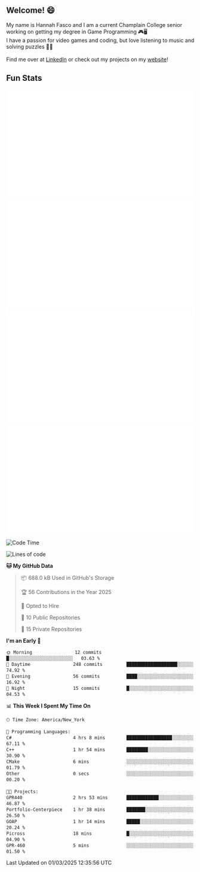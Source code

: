 ## Welcome! :smile:
My name is Hannah Fasco and I am a current Champlain College senior working on getting my degree in Game Programming :video_game::desktop_computer:\
I have a passion for video games and coding, but love listening to music and solving puzzles :musical_note::jigsaw:\
\
Find me over at [LinkedIn](https://www.linkedin.com/in/hannahfasco/) or check out my projects on my [website](https://hannah1590.github.io/)!

## Fun Stats
![](https://raw.githubusercontent.com/hannah1590/github-stats/master/generated/overview.svg#gh-dark-mode-only) ![](https://raw.githubusercontent.com/hannah1590/github-stats/master/generated/languages.svg#gh-dark-mode-only)
![](https://raw.githubusercontent.com/hannah1590/github-stats/master/generated/overview.svg#gh-light-mode-only) ![](https://raw.githubusercontent.com/hannah1590/github-stats/master/generated/languages.svg#gh-light-mode-only)


<!--START_SECTION:waka-->
![Code Time](http://img.shields.io/badge/Code%20Time-9%20hrs%2033%20mins-blue)

![Lines of code](https://img.shields.io/badge/From%20Hello%20World%20I%27ve%20Written-881.5%20thousand%20lines%20of%20code-blue)

**🐱 My GitHub Data** 

> 📦 688.0 kB Used in GitHub's Storage 
 > 
> 🏆 56 Contributions in the Year 2025
 > 
> 💼 Opted to Hire
 > 
> 📜 10 Public Repositories 
 > 
> 🔑 15 Private Repositories 
 > 
**I'm an Early 🐤** 

```text
🌞 Morning                12 commits          █░░░░░░░░░░░░░░░░░░░░░░░░   03.63 % 
🌆 Daytime                248 commits         ███████████████████░░░░░░   74.92 % 
🌃 Evening                56 commits          ████░░░░░░░░░░░░░░░░░░░░░   16.92 % 
🌙 Night                  15 commits          █░░░░░░░░░░░░░░░░░░░░░░░░   04.53 % 
```


📊 **This Week I Spent My Time On** 

```text
🕑︎ Time Zone: America/New_York

💬 Programming Languages: 
C#                       4 hrs 8 mins        █████████████████░░░░░░░░   67.11 % 
C++                      1 hr 54 mins        ████████░░░░░░░░░░░░░░░░░   30.90 % 
CMake                    6 mins              ░░░░░░░░░░░░░░░░░░░░░░░░░   01.79 % 
Other                    0 secs              ░░░░░░░░░░░░░░░░░░░░░░░░░   00.20 % 

🐱‍💻 Projects: 
GPR440                   2 hrs 53 mins       ████████████░░░░░░░░░░░░░   46.87 % 
Portfolio-Centerpiece    1 hr 38 mins        ███████░░░░░░░░░░░░░░░░░░   26.50 % 
GOAP                     1 hr 14 mins        █████░░░░░░░░░░░░░░░░░░░░   20.24 % 
Picross                  18 mins             █░░░░░░░░░░░░░░░░░░░░░░░░   04.90 % 
GPR-460                  5 mins              ░░░░░░░░░░░░░░░░░░░░░░░░░   01.50 % 
```


 Last Updated on 01/03/2025 12:35:56 UTC
<!--END_SECTION:waka-->

<!--
Remove periods when ready to generate waka time
<.!--START_SECTION:waka-simple--.>
<.!--END_SECTION:waka-simple--.>
-->

<!--
Here are some ideas to get you started:

- 🔭 I’m currently working on ...
- 🌱 I’m currently learning ...
- 👯 I’m looking to collaborate on ...
- 🤔 I’m looking for help with ...
- 💬 Ask me about ...
- 📫 How to reach me: ...
- 😄 Pronouns: ...
- ⚡ Fun fact: ...
-->
